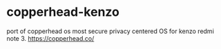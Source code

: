 # copperhead-kenzo
port of copperhead os most secure privacy centered OS for kenzo redmi note 3. https://copperhead.co/

